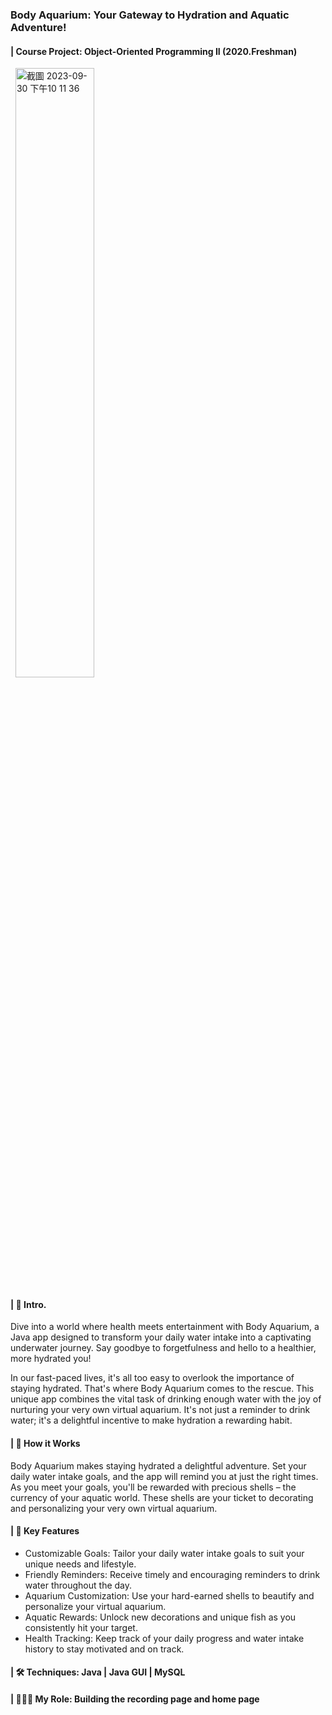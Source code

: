 ### Body Aquarium: Your Gateway to Hydration and Aquatic Adventure!
#### | Course Project: Object-Oriented Programming II (2020.Freshman)
&nbsp;&nbsp;<img width="50%" alt="截圖 2023-09-30 下午10 11 36" src="https://github.com/ChiaoYunLee/Project1_BodyAquarium/assets/58580554/bdedf447-9a22-4032-9e66-4079e88cf636">

#### | 🌊 Intro.
Dive into a world where health meets entertainment with Body Aquarium, a Java app designed to transform your daily water intake into a captivating underwater journey. Say goodbye to forgetfulness and hello to a healthier, more hydrated you!

In our fast-paced lives, it's all too easy to overlook the importance of staying hydrated. That's where Body Aquarium comes to the rescue. This unique app combines the vital task of drinking enough water with the joy of nurturing your very own virtual aquarium. It's not just a reminder to drink water; it's a delightful incentive to make hydration a rewarding habit.

#### | 🐠 How it Works
Body Aquarium makes staying hydrated a delightful adventure. Set your daily water intake goals, and the app will remind you at just the right times. As you meet your goals, you'll be rewarded with precious shells – the currency of your aquatic world. These shells are your ticket to decorating and personalizing your very own virtual aquarium.

#### | 🌟 Key Features
- Customizable Goals: Tailor your daily water intake goals to suit your unique needs and lifestyle.
- Friendly Reminders: Receive timely and encouraging reminders to drink water throughout the day.
- Aquarium Customization: Use your hard-earned shells to beautify and personalize your virtual aquarium.
- Aquatic Rewards: Unlock new decorations and unique fish as you consistently hit your target.
- Health Tracking: Keep track of your daily progress and water intake history to stay motivated and on track.

#### | 🛠️ Techniques: Java | Java GUI | MySQL
#### | 👩🏻‍💻 My Role: Building the recording page and home page

